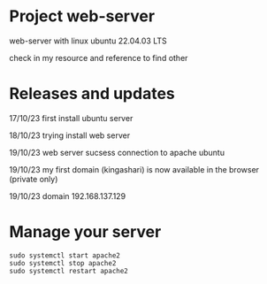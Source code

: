 # Project web-server
web-server with linux ubuntu 22.04.03 LTS 

check in my resource and reference to find other
	
# Releases and updates
17/10/23 first install ubuntu server

18/10/23 trying install web server

19/10/23 web server sucsess connection to apache ubuntu

19/10/23 my first domain (kingashari) is now available in the browser (private only)

19/10/23 domain 192.168.137.129
# Manage your server
	sudo systemctl start apache2
	sudo systemctl stop apache2
 	sudo systemctl restart apache2
  
 	
